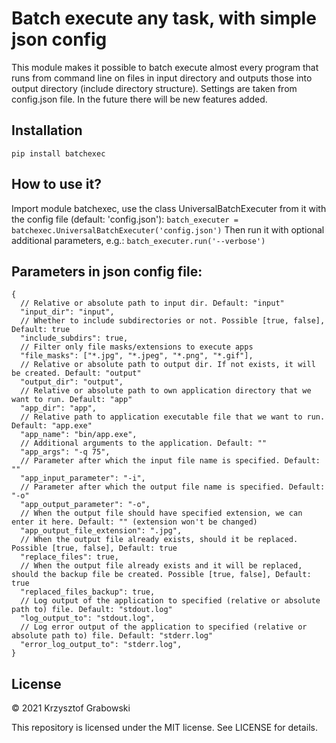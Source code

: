# Batch execute any task, with simple json config

This module makes it possible to batch execute almost every program that runs from command line on files in input directory and outputs those into output directory (include directory structure). Settings are taken from config.json file. In the future there will be new features added.

## Installation

```pip install batchexec```

## How to use it?

Import module batchexec, use the class UniversalBatchExecuter from it with the config file (default: 'config.json'):
```batch_executer = batchexec.UniversalBatchExecuter('config.json')```
Then run it with optional additional parameters, e.g.:
```batch_executer.run('--verbose')```

## Parameters in json config file:

```
{
  // Relative or absolute path to input dir. Default: "input"
  "input_dir": "input",
  // Whether to include subdirectories or not. Possible [true, false], Default: true
  "include_subdirs": true,
  // Filter only file masks/extensions to execute apps
  "file_masks": ["*.jpg", "*.jpeg", "*.png", "*.gif"],
  // Relative or absolute path to output dir. If not exists, it will be created. Default: "output"
  "output_dir": "output",
  // Relative or absolute path to own application directory that we want to run. Default: "app"
  "app_dir": "app",
  // Relative path to application executable file that we want to run. Default: "app.exe"
  "app_name": "bin/app.exe",
  // Additional arguments to the application. Default: ""
  "app_args": "-q 75",
  // Parameter after which the input file name is specified. Default: ""
  "app_input_parameter": "-i",
  // Parameter after which the output file name is specified. Default: "-o"
  "app_output_parameter": "-o",
  // When the output file should have specified extension, we can enter it here. Default: "" (extension won't be changed)
  "app_output_file_extension": ".jpg",
  // When the output file already exists, should it be replaced. Possible [true, false], Default: true
  "replace_files": true,
  // When the output file already exists and it will be replaced, should the backup file be created. Possible [true, false], Default: true
  "replaced_files_backup": true,
  // Log output of the application to specified (relative or absolute path to) file. Default: "stdout.log"
  "log_output_to": "stdout.log",
  // Log error output of the application to specified (relative or absolute path to) file. Default: "stderr.log"
  "error_log_output_to": "stderr.log",
}
```

## License

© 2021 Krzysztof Grabowski

This repository is licensed under the MIT license. See LICENSE for details.
